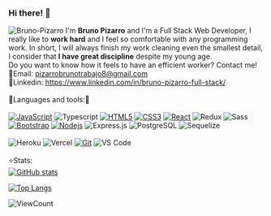 ### Hi there! 👋
![Bruno-Pizarro](https://user-images.githubusercontent.com/100056355/210019526-5609c78b-b256-4726-b39b-5bc23689d623.jpg)
  I'm **Bruno Pizarro** and I'm a Full Stack Web Developer, I really like to **work hard** and I feel so comfortable with any programming work. In short, I will always finish my work cleaning even the smallest detail, I consider that **I have great discipline** despite my young age.
<br>
Do you want to know how it feels to have an efficient worker? Contact me!
<br>
  📧Email: pizarrobrunotrabajo8@gmail.com
<br>
  📎Linkedin: https://www.linkedin.com/in/bruno-pizarro-full-stack/
<br>
<br>
🔧Languages and tools:🔧
<br>
<br>
[![JavaScript](https://img.shields.io/badge/-JavaScript-black?style=flat&logo=javascript&link=https://github.com/hritik5102)](https://github.com/hritik5102)
![Typescript](https://img.shields.io/badge/-Typescript-white?style=flat-square&logo=typescript)
[![HTML5](https://img.shields.io/badge/-HTML5-E34F26?style=flat&logo=html5&logoColor=white&link=https://github.com/hritik5102)](https://github.com/hritik5102) 
[![CSS3](https://img.shields.io/badge/-CSS3-1572B6?style=flat&logo=css3&link=https://github.com/hritik5102)](https://github.com/hritik5102) 
[![React](https://img.shields.io/badge/-React-black?style=flat&logo=react&link=https://github.com/hritik5102)](https://github.com/hritik5102) 
![Redux](https://img.shields.io/badge/-Redux-563D7C?style=flat-square&logo=Redux)
![Sass](https://img.shields.io/badge/-Sass-%23CC6699?style=flat-square&logo=sass&logoColor=ffffff)
[![Bootstrap](https://img.shields.io/badge/-Bootstrap-563D7C?style=flat&logo=bootstrap&link=https://github.com/hritik5102)](https://github.com/hritik5102) 
[![Nodejs](https://img.shields.io/badge/-Nodejs-green?style=flat&logo=Node.js&link=https://github.com/BRdhanani)](https://github.com/BRdhanani) 
![Express.js](https://img.shields.io/badge/-Express-black?style=flat-square&logo=express)
![PostgreSQL](https://img.shields.io/badge/-PostgreSQL-gray?style=flat-square&logo=postgresql)
![Sequelize](https://img.shields.io/badge/-Sequelize-white?style=flat-square&logo=sequelize)
<br>
<br>
![Heroku](https://img.shields.io/badge/-Heroku-430098?style=flat-square&logo=heroku&logoColor=ffffff)
![Vercel](https://img.shields.io/badge/-Vercel-black?style=flat-square&logo=vercel)
[![Git](https://img.shields.io/badge/-Git-black?style=flat&logo=git&link=https://github.com/hritik5102)](https://github.com/hritik5102) 
![VS Code](http://img.shields.io/badge/-VS%20Code-007ACC?style=flat-square&logo=visual-studio-code&logoColor=ffffff)
<br>
<br>
⭐Stats:
<br>
[![GitHub stats](https://github-readme-stats.vercel.app/api?username=Bruno-Pizarro&hide=issues,contribs&count_private=true&show_icons=true&theme=dracula&hide_title=true)](https://github.com/anuraghazra/github-readme-stats)

[![Top Langs](https://github-readme-stats.vercel.app/api/top-langs/?username=Bruno-Pizarro&langs_count=8&layout=compact&theme=dracula)](https://github.com/anuraghazra/github-readme-stats)



<p width=fit-content >
  <img alt="ViewCount"  src="https://views.whatilearened.today/views/github/Bruno-Pizarro/Bruno-Pizarro.svg" />
</p>

<!--
Did you lose something?....
-->
